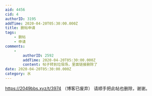 ```yaml
---
aid: 4456
cid: 4
authorID: 3195
addTime: 2020-04-20T05:30:00.000Z
title: 删帖申请
tags:
    - 删帖
    - 申请
comments:
    -
        authorID: 2592
        addTime: 2020-04-20T05:30:00.000Z
        content: 帖子转到垃圾场，里面链接删除了
date: 2020-04-20T05:30:00.000Z
category: 水
---
```


https://2049bbs.xyz/t/3974 （博客已废弃） 请顺手把此帖也删除，谢谢。
